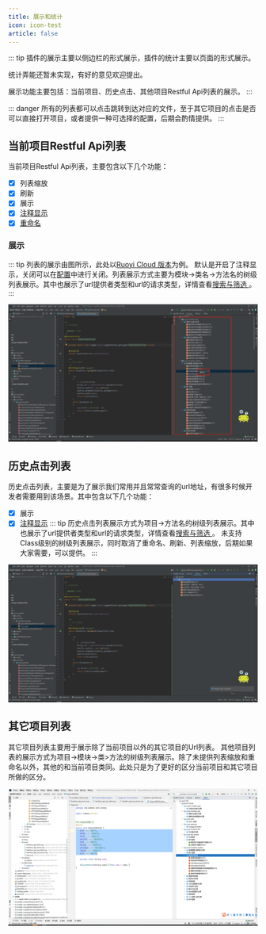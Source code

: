 ```yaml
---
title: 展示和统计
icon: icon-test
article: false
---
```

::: tip
插件的展示主要以侧边栏的形式展示，插件的统计主要以页面的形式展示。

统计弄能还暂未实现，有好的意见欢迎提出。

展示功能主要包括：当前项目、历史点击、其他项目Restful Api列表的展示。
:::

::: danger
所有的列表都可以点击跳转到达对应的文件，至于其它项目的点击是否可以直接打开项目，或者提供一种可选择的配置，后期会酌情提供。
:::

## 当前项目Restful Api列表
当前项目Restful Api列表，主要包含以下几个功能：
- [x] 列表缩放
- [x] 刷新
- [x] 展示
- [x] [注释显示](describe.md)
- [x] [重命名](describe.md#重命名)

### 展示
::: tip
列表的展示由图所示，此处以[Ruoyi Cloud 版本](https://gitee.com/y_project/RuoYi-Cloud)为例。
默认是开启了注释显示，关闭可以在[配置](setting.md)中进行关闭。列表展示方式主要为模块->类名->方法名的树级列表展示。其中也展示了url提供者类型和url的请求类型，详情查看[搜索与筛选 ](searchAndFilter.md#搜索)。
:::

  ![当前项目Restful Api列表](/assets/images/restfulCloud/presentationAndStatistics-1654518716915.png)

## 历史点击列表
历史点击列表，主要是为了展示我们常用并且常常查询的url地址，有很多时候开发者需要用到该场景。其中包含以下几个功能：
- [x] 展示
- [x] [注释显示](describe.md)
::: tip
历史点击列表展示方式为项目->方法名的树级列表展示。其中也展示了url提供者类型和url的请求类型，详情查看[搜索与筛选 ](searchAndFilter.md#搜索)。
未支持Class级别的树级列表展示，同时取消了重命名、刷新、列表缩放，后期如果大家需要，可以提供。
:::

![历史点击](/assets/images/restfulCloud/presentationAndStatistics-1654522546442.png)

## 其它项目列表
其它项目列表主要用于展示除了当前项目以外的其它项目的Url列表。
其他项目列表的展示方式为项目->模块->类>方法的树级列表展示。除了未提供列表缩放和重命名以外，其他的和当前项目类同。此处只是为了更好的区分当前项目和其它项目所做的区分。

![其它项目列表](/assets/images/restfulCloud/presentationAndStatistics-1654523094673.png)

